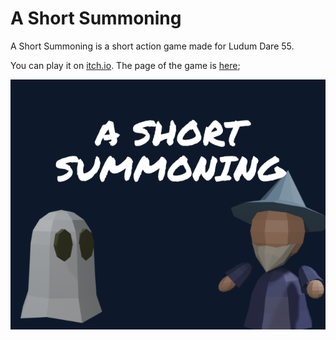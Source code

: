# A Short Summoning
A Short Summoning is a short action game made for Ludum Dare 55.

You can play it on [itch.io](https://m039.itch.io/a-short-summoning). The page of the game is [here](https://ldjam.com/events/ludum-dare/55/a-short-summoning);

![alt text](Docs/Cover.png)
